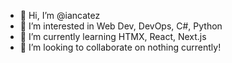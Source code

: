 - 👋 Hi, I’m @iancatez
- 👀 I’m interested in Web Dev, DevOps, C#, Python
- 🌱 I’m currently learning HTMX, React, Next.js
- 💞️ I’m looking to collaborate on nothing currently!

<!---
iancatez/iancatez is a ✨ special ✨ repository because its `README.md` (this file) appears on your GitHub profile.
You can click the Preview link to take a look at your changes.
--->
